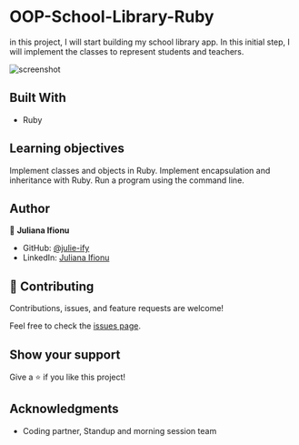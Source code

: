 # OOP-School-Library-Ruby
in this project, I will start building my school library app. In this initial step, I will implement the classes to represent students and teachers.

![screenshot](https://i.imgur.com/MtLCfBI.png)


## Built With

- Ruby

## Learning objectives

Implement classes and objects in Ruby.
Implement encapsulation and inheritance with Ruby.
Run a program using the command line.

## Author

👤 **Juliana Ifionu**

- GitHub: [@julie-ify](https://github.com/julie-ify)
- LinkedIn: [Juliana Ifionu](https://www.linkedin.com/in/juliana-ifionu-4a9492212/)

## 🤝 Contributing

Contributions, issues, and feature requests are welcome!

Feel free to check the [issues page](https://github.com/julie-ify/OOP-School-Library-Ruby/issues).

## Show your support

Give a ⭐️ if you like this project!

## Acknowledgments

- Coding partner, Standup and morning session team
